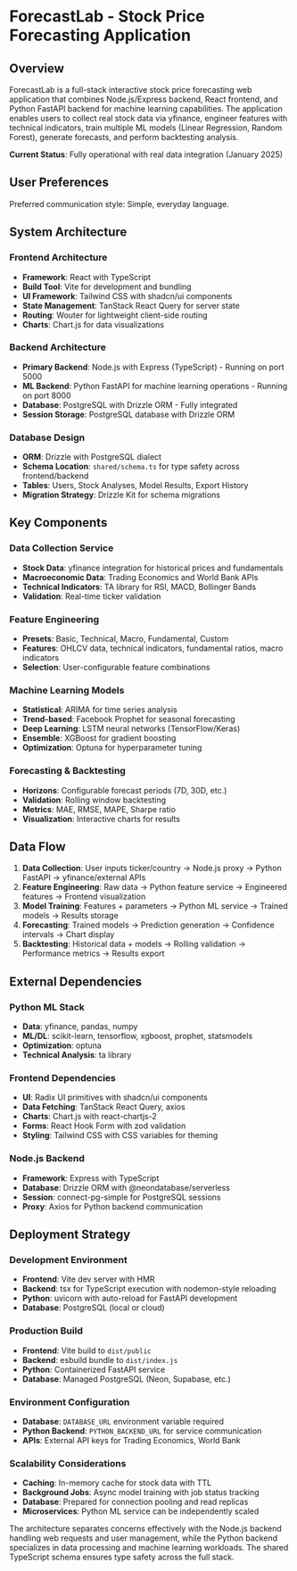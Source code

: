 # ForecastLab - Stock Price Forecasting Application

## Overview

ForecastLab is a full-stack interactive stock price forecasting web application that combines Node.js/Express backend, React frontend, and Python FastAPI backend for machine learning capabilities. The application enables users to collect real stock data via yfinance, engineer features with technical indicators, train multiple ML models (Linear Regression, Random Forest), generate forecasts, and perform backtesting analysis.

**Current Status**: Fully operational with real data integration (January 2025)

## User Preferences

Preferred communication style: Simple, everyday language.

## System Architecture

### Frontend Architecture
- **Framework**: React with TypeScript
- **Build Tool**: Vite for development and bundling
- **UI Framework**: Tailwind CSS with shadcn/ui components
- **State Management**: TanStack React Query for server state
- **Routing**: Wouter for lightweight client-side routing
- **Charts**: Chart.js for data visualizations

### Backend Architecture
- **Primary Backend**: Node.js with Express (TypeScript) - Running on port 5000
- **ML Backend**: Python FastAPI for machine learning operations - Running on port 8000 
- **Database**: PostgreSQL with Drizzle ORM - Fully integrated
- **Session Storage**: PostgreSQL database with Drizzle ORM

### Database Design
- **ORM**: Drizzle with PostgreSQL dialect
- **Schema Location**: `shared/schema.ts` for type safety across frontend/backend
- **Tables**: Users, Stock Analyses, Model Results, Export History
- **Migration Strategy**: Drizzle Kit for schema migrations

## Key Components

### Data Collection Service
- **Stock Data**: yfinance integration for historical prices and fundamentals
- **Macroeconomic Data**: Trading Economics and World Bank APIs
- **Technical Indicators**: TA library for RSI, MACD, Bollinger Bands
- **Validation**: Real-time ticker validation

### Feature Engineering
- **Presets**: Basic, Technical, Macro, Fundamental, Custom
- **Features**: OHLCV data, technical indicators, fundamental ratios, macro indicators
- **Selection**: User-configurable feature combinations

### Machine Learning Models
- **Statistical**: ARIMA for time series analysis
- **Trend-based**: Facebook Prophet for seasonal forecasting
- **Deep Learning**: LSTM neural networks (TensorFlow/Keras)
- **Ensemble**: XGBoost for gradient boosting
- **Optimization**: Optuna for hyperparameter tuning

### Forecasting & Backtesting
- **Horizons**: Configurable forecast periods (7D, 30D, etc.)
- **Validation**: Rolling window backtesting
- **Metrics**: MAE, RMSE, MAPE, Sharpe ratio
- **Visualization**: Interactive charts for results

## Data Flow

1. **Data Collection**: User inputs ticker/country → Node.js proxy → Python FastAPI → yfinance/external APIs
2. **Feature Engineering**: Raw data → Python feature service → Engineered features → Frontend visualization
3. **Model Training**: Features + parameters → Python ML service → Trained models → Results storage
4. **Forecasting**: Trained models → Prediction generation → Confidence intervals → Chart display
5. **Backtesting**: Historical data + models → Rolling validation → Performance metrics → Results export

## External Dependencies

### Python ML Stack
- **Data**: yfinance, pandas, numpy
- **ML/DL**: scikit-learn, tensorflow, xgboost, prophet, statsmodels
- **Optimization**: optuna
- **Technical Analysis**: ta library

### Frontend Dependencies
- **UI**: Radix UI primitives with shadcn/ui components
- **Data Fetching**: TanStack React Query, axios
- **Charts**: Chart.js with react-chartjs-2
- **Forms**: React Hook Form with zod validation
- **Styling**: Tailwind CSS with CSS variables for theming

### Node.js Backend
- **Framework**: Express with TypeScript
- **Database**: Drizzle ORM with @neondatabase/serverless
- **Session**: connect-pg-simple for PostgreSQL sessions
- **Proxy**: Axios for Python backend communication

## Deployment Strategy

### Development Environment
- **Frontend**: Vite dev server with HMR
- **Backend**: tsx for TypeScript execution with nodemon-style reloading
- **Python**: uvicorn with auto-reload for FastAPI development
- **Database**: PostgreSQL (local or cloud)

### Production Build
- **Frontend**: Vite build to `dist/public`
- **Backend**: esbuild bundle to `dist/index.js`
- **Python**: Containerized FastAPI service
- **Database**: Managed PostgreSQL (Neon, Supabase, etc.)

### Environment Configuration
- **Database**: `DATABASE_URL` environment variable required
- **Python Backend**: `PYTHON_BACKEND_URL` for service communication
- **APIs**: External API keys for Trading Economics, World Bank

### Scalability Considerations
- **Caching**: In-memory cache for stock data with TTL
- **Background Jobs**: Async model training with job status tracking
- **Database**: Prepared for connection pooling and read replicas
- **Microservices**: Python ML service can be independently scaled

The architecture separates concerns effectively with the Node.js backend handling web requests and user management, while the Python backend specializes in data processing and machine learning workloads. The shared TypeScript schema ensures type safety across the full stack.